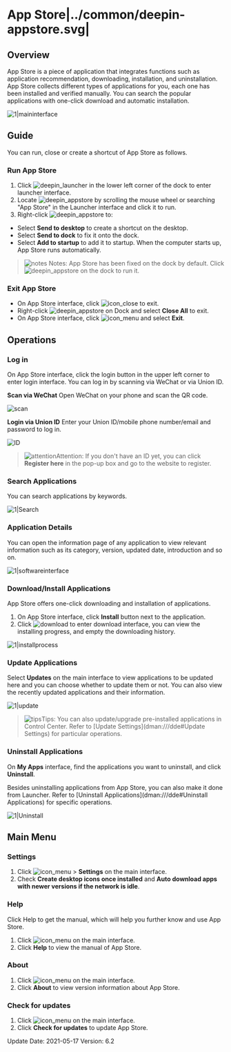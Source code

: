 # App Store|../common/deepin-appstore.svg|

## Overview
App Store is a piece of application that integrates functions such as application recommendation, downloading, installation, and uninstallation. App Store collects different types of applications for you, each one has been installed and verified manually. You can search the popular applications with one-click download and automatic installation.           

![1|maininterface](jpg/maininterface.png)

## Guide

You can run, close or create a shortcut of App Store as follows.

### Run App Store

1. Click   ![deepin_launcher](icon/deepin-launcher.svg) in the lower left corner of the dock to enter launcher interface.
2. Locate ![deepin_appstore](icon/store-24.svg) by scrolling the mouse wheel or searching "App Store" in the Launcher interface and click it to run. 
3. Right-click  ![deepin_appstore](icon/store-24.svg)  to:
 - Select **Send to desktop** to create a shortcut on the desktop.
 - Select **Send to dock** to fix it onto the dock.
 - Select **Add to startup** to add it to startup. When the computer starts up, App Store runs automatically.

> ![notes](icon/notes.svg) Notes: App Store has been fixed on the dock by default. Click  ![deepin_appstore](icon/store-24.svg) on the dock to run it.


### Exit App Store

   - On App Store interface, click ![icon_close](icon/close.svg) to exit.
   - Right-click  ![deepin_appstore](icon/store-24.svg) on Dock and select  **Close All** to exit.
   - On App Store interface, click  ![icon_menu](icon/icon_menu.svg) and select  **Exit**.

## Operations
### Log in

On App Store interface, click the login button in the upper left corner to enter login interface. You can log in by scanning via WeChat or via Union ID.

**Scan via WeChat**
Open WeChat on your phone and scan the QR code.

![scan](jpg/scan.png)

**Login via Union ID**
Enter your Union ID/mobile phone number/email and password to log in.

![ID](jpg/ID.png)

>![attention](icon/attention.svg)Attention: If you don't have an ID yet, you can click **Register here** in the pop-up box and go to the website to register. 


### Search Applications
You can search applications by keywords.

![1|Search](jpg/search.png)

### Application Details
You can open the information page of any application to view relevant information such as its category, version, updated date, introduction and so on.

![1|softwareinterface](jpg/softwareinterface.png)


### Download/Install Applications

App Store offers one-click downloading and installation of applications. 

1.  On App Store interface, click **Install** button next to the application. 
2.  Click ![download](icon/download.svg) to enter download interface, you can view the installing progress, and empty the downloading history.

![1|installprocess](jpg/installprocess.png)

### Update Applications

Select **Updates** on the main interface to view applications to be updated here and you can choose whether to update them or not. You can also view the recently updated applications and their information.

![1|update](jpg/update.png)

> ![tips](icon/tips.svg)Tips: You can also update/upgrade pre-installed applications in Control Center. Refer to [Update Settings](dman:///dde#Update Settings) for particular operations.

### Uninstall Applications

On **My Apps** interface, find the applications you want to uninstall, and click **Uninstall**.

Besides uninstalling applications from App Store, you can also make it done from Launcher. Refer to [Uninstall Applications](dman:///dde#Uninstall Applications) for specific operations.

![1|Uninstall](jpg/uninstall.png)




## Main Menu

### Settings
1. Click ![icon_menu](icon/icon_menu.svg) > **Settings** on the main interface.
2. Check **Create desktop icons once installed** and **Auto download apps with newer versions if the network is idle**.

### Help

Click Help to get the manual, which will help you further know and use App Store.

1. Click ![icon_menu](icon/icon_menu.svg) on the main interface.
2. Click **Help** to view the manual of App Store.

### About
1. Click ![icon_menu](icon/icon_menu.svg) on the main interface.
2. Click **About** to view version information about App Store.

### Check for updates
1. Click ![icon_menu](icon/icon_menu.svg) on the main interface.
2. Click **Check for updates** to update App Store.

<div class="version-info"><span>Update Date: 2021-05-17</span><span> Version: 6.2</span></div>